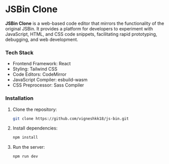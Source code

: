 # JSBin Clone

**JSBin Clone** is a web-based code editor that mirrors the functionality of the original JSBin. It provides a platform for developers to experiment with JavaScript, HTML, and CSS code snippets, facilitating rapid prototyping, debugging, and web development.

### Tech Stack
* Frontend Framework: React
* Styling: Tailwind CSS
* Code Editors: CodeMirror
* JavaScript Compiler: esbuild-wasm
* CSS Preprocessor: Sass Compiler

### Installation
1. Clone the repository:
   
   ```bash
   git clone https://github.com/vigneshkk18/js-bin.git
   ```
2. Install dependencies:

   ```bash
   npm install
   ```
3. Run the server:

   ```bash
   npm run dev
   ```
